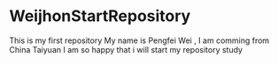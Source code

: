 # WeijhonStartRepository
This is my first repository
My name is Pengfei Wei , I am comming from China Taiyuan
I am so happy that i will start my repository study
